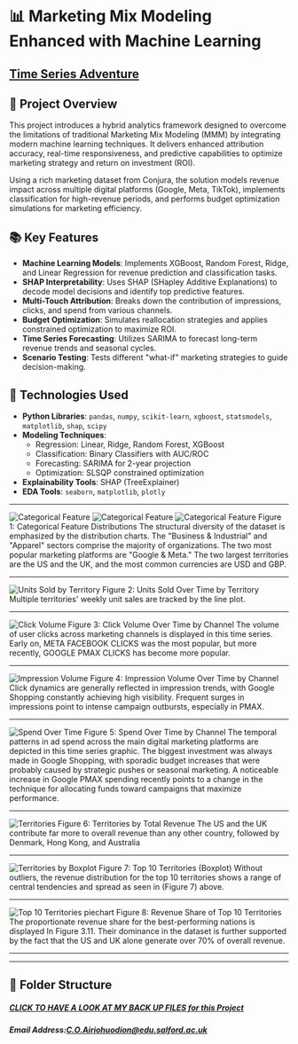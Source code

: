 # 📊 Marketing Mix Modeling Enhanced with Machine Learning

## [Time Series Adventure](https://github.com/clembrain/Marketing-Mix-Modeling-Approaches) 

## 🚀 Project Overview

This project introduces a hybrid analytics framework designed to overcome the limitations of traditional Marketing Mix Modeling (MMM) by integrating modern machine learning techniques. It delivers enhanced attribution accuracy, real-time responsiveness, and predictive capabilities to optimize marketing strategy and return on investment (ROI).

Using a rich marketing dataset from Conjura, the solution models revenue impact across multiple digital platforms (Google, Meta, TikTok), implements classification for high-revenue periods, and performs budget optimization simulations for marketing efficiency.

## 📚 Key Features

- **Machine Learning Models**: Implements XGBoost, Random Forest, Ridge, and Linear Regression for revenue prediction and classification tasks.
- **SHAP Interpretability**: Uses SHAP (SHapley Additive Explanations) to decode model decisions and identify top predictive features.
- **Multi-Touch Attribution**: Breaks down the contribution of impressions, clicks, and spend from various channels.
- **Budget Optimization**: Simulates reallocation strategies and applies constrained optimization to maximize ROI.
- **Time Series Forecasting**: Utilizes SARIMA to forecast long-term revenue trends and seasonal cycles.
- **Scenario Testing**: Tests different "what-if" marketing strategies to guide decision-making.

## 🧪 Technologies Used

- **Python Libraries**: `pandas`, `numpy`, `scikit-learn`, `xgboost`, `statsmodels`, `matplotlib`, `shap`, `scipy`
- **Modeling Techniques**:
  - Regression: Linear, Ridge, Random Forest, XGBoost
  - Classification: Binary Classifiers with AUC/ROC
  - Forecasting: SARIMA for 2-year projection
  - Optimization: SLSQP constrained optimization
- **Explainability Tools**: SHAP (TreeExplainer)
- **EDA Tools**: `seaborn`, `matplotlib`, `plotly`

---

![Categorical Feature ](/Project_files/1.png)
![Categorical Feature ](/Project_files/2.png)
![Categorical Feature ](/Project_files/3.png)
Figure 1: Categorical Feature Distributions
The structural diversity of the dataset is emphasized by the distribution charts. The "Business & Industrial" and "Apparel" sectors comprise the majority of organizations. The two most popular marketing platforms are "Google & Meta." The two largest territories are the US and the UK, and the most common currencies are USD and GBP.

---

![Units Sold by Territory](/Project_files/4.png)
Figure 2: Units Sold Over Time by Territory
Multiple territories' weekly unit sales are tracked by the line plot. 

---

![Click Volume](/Project_files/5.png)
Figure 3: Click Volume Over Time by Channel
The volume of user clicks across marketing channels is displayed in this time series. Early on, META FACEBOOK CLICKS was the most popular, but more recently, GOOGLE PMAX CLICKS has become more popular. 

---

![Impression Volume](/Project_files/6.png)
Figure 4: Impression Volume Over Time by Channel
Click dynamics are generally reflected in impression trends, with Google Shopping constantly achieving high visibility. Frequent surges in impressions point to intense campaign outbursts, especially in PMAX. 

---

![Spend Over Time](/Project_files/7.png)
Figure 5: Spend Over Time by Channel 
The temporal patterns in ad spend across the main digital marketing platforms are depicted in this time series graphic. The biggest investment was always made in Google Shopping, with sporadic budget increases that were probably caused by strategic pushes or seasonal marketing. A noticeable increase in Google PMAX spending recently points to a change in the technique for allocating funds toward campaigns that maximize performance. 

---

![Territories](/Project_files/8.png)
Figure 6: Territories by Total Revenue
The US and the UK contribute far more to overall revenue than any other country, followed by Denmark, Hong Kong, and Australia

---

![Territories by Boxplot](/Project_files/9.png)
Figure 7: Top 10 Territories (Boxplot)
Without outliers, the revenue distribution for the top 10 territories shows a range of central tendencies and spread as seen in (Figure 7) above.

---

![Top 10 Territories piechart](/Project_files/10.png)
Figure 8: Revenue Share of Top 10 Territories
The proportionate revenue share for the best-performing nations is displayed In Figure 3.11. Their dominance in the dataset is further supported by the fact that the US and UK alone generate over 70% of overall revenue.

---
---

## 📁 Folder Structure


##### [CLICK TO HAVE A LOOK AT MY BACK UP FILES for this Project](https://github.com/clembrain/Marketing-Mix-Modeling-Approaches)
##### Email Address:C.O.Airiohuodion@edu.salford.ac.uk

